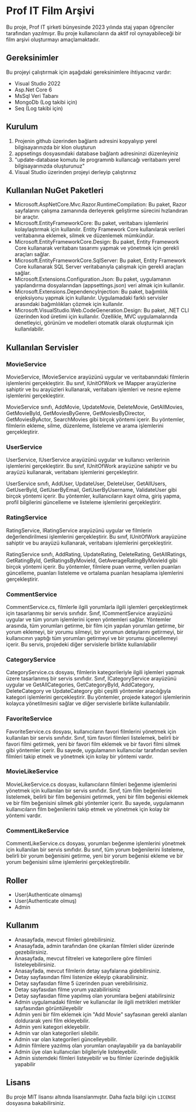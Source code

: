 # Prof IT Film Arşivi

Bu proje, Prof IT şirketi bünyesinde 2023 yılında staj yapan öğrenciler tarafından yazılmışır. Bu proje kullanıcıların da aktif rol oynayabileceği bir film arşivi oluşturmayı amaçlamaktadır.



## Gereksinimler

Bu projeyi çalıştırmak için aşağıdaki gereksinimlere ihtiyacınız vardır:
- Visual Studio 2022
- Asp.Net Core 6
- MsSql Veri Tabanı
- MongoDb (Log takibi için)
- Seq (Log takibi için)



## Kurulum

1. Projenin github üzerinden bağlantı adresini kopyalıyıp yerel bilgisayarınızda bir klon oluşturun
2. appsetings dosyasındaki database bağlantı adresininzi düzenleyiniz
3. "update-database komutu ile programınb kullancağı veritabaını yerel bilgisayarınızda oluşturunuz"
4. Visual Studio üzerinden projeyi derleyip çalıştırınız



## Kullanılan NuGet Paketleri

- Microsoft.AspNetCore.Mvc.Razor.RuntimeCompilation: Bu paket, Razor sayfalarını çalışma zamanında derleyerek geliştirme sürecini hızlandıran bir araçtır.
- Microsoft.EntityFrameworkCore: Bu paket, veritabanı işlemlerini kolaylaştırmak için kullanılır. Entity Framework Core kullanılarak verileri veritabanına eklemek, silmek ve düzenlemek mümkündür.
- Microsoft.EntityFrameworkCore.Design: Bu paket, Entity Framework Core kullanarak veritabanı tasarımı yapmak ve yönetmek için gerekli araçları sağlar.
- Microsoft.EntityFrameworkCore.SqlServer: Bu paket, Entity Framework Core kullanarak SQL Server veritabanıyla çalışmak için gerekli araçları sağlar.
- Microsoft.Extensions.Configuration.Json: Bu paket, uygulamanın yapılandırma dosyalarından (appsettings.json) veri almak için kullanılır.
- Microsoft.Extensions.DependencyInjection: Bu paket, bağımlılık enjeksiyonu yapmak için kullanılır. Uygulamadaki farklı servisler arasındaki bağımlılıkları çözmek için kullanılır.
- Microsoft.VisualStudio.Web.CodeGeneration.Design: Bu paket, .NET CLI üzerinden kod üretimi için kullanılır. Özellikle, MVC uygulamalarında denetleyici, görünüm ve modelleri otomatik olarak oluşturmak için kullanılabilir.



## Kullanılan Servisler

### MovieService

MovieService, IMovieService arayüzünü uygular ve veritabanındaki filmlerin işlemlerini gerçekleştirir. Bu sınıf, IUnitOfWork ve IMapper arayüzlerine sahiptir ve bu arayüzleri kullanarak, veritabanı işlemleri ve nesne eşleme işlemlerini gerçekleştirir.

MovieService sınıfı, AddMovie, UpdateMovie, DeleteMovie, GetAllMovies, GetMovieById, GetMoviesByGenre, GetMoviesByDirector, GetMoviesByActor, SearchMovies gibi birçok yöntemi içerir. Bu yöntemler, filmlerin ekleme, silme, düzenleme, listeleme ve arama işlemlerini gerçekleştirir.

### UserService 

UserService, IUserService arayüzünü uygular ve kullanıcı verilerinin işlemlerini gerçekleştirir. Bu sınıf, IUnitOfWork arayüzüne sahiptir ve bu arayüzü kullanarak, veritabanı işlemlerini gerçekleştirir.

UserService sınıfı, AddUser, UpdateUser, DeleteUser, GetAllUsers, GetUserById, GetUserByEmail, GetUserByUsername, ValidateUser gibi birçok yöntemi içerir. Bu yöntemler, kullanıcıların kayıt olma, giriş yapma, profil bilgilerini güncelleme ve listeleme işlemlerini gerçekleştirir.

### RatingService

RatingService, IRatingService arayüzünü uygular ve filmlerin değerlendirilmesi işlemlerini gerçekleştirir. Bu sınıf, IUnitOfWork arayüzüne sahiptir ve bu arayüzü kullanarak, veritabanı işlemlerini gerçekleştirir.

RatingService sınıfı, AddRating, UpdateRating, DeleteRating, GetAllRatings, GetRatingById, GetRatingsByMovieId, GetAverageRatingByMovieId gibi birçok yöntemi içerir. Bu yöntemler, filmlere puan verme, verilen puanları güncelleme, puanları listeleme ve ortalama puanları hesaplama işlemlerini gerçekleştirir.

### CommentService

CommentService.cs, filmlerle ilgili yorumlarla ilgili işlemleri gerçekleştirmek için tasarlanmış bir servis sınıfıdır. Sınıf, ICommentService arayüzünü uygular ve tüm yorum işlemlerini içeren yöntemleri sağlar. Yöntemler arasında, tüm yorumları getirme, bir film için yapılan yorumları getirme, bir yorum eklemeyi, bir yorumu silmeyi, bir yorumun detaylarını getirmeyi, bir kullanıcının yaptığı tüm yorumları getirmeyi ve bir yorumu güncellemeyi içerir. Bu servis, projedeki diğer servislerle birlikte kullanılabilir


### CategoryService

 CategoryService.cs dosyası, filmlerin kategorileriyle ilgili işlemleri yapmak üzere tasarlanmış bir servis sınıfıdır. Sınıf, ICategoryService arayüzünü uygular ve GetAllCategories, GetCategoryById, AddCategory, DeleteCategory ve UpdateCategory gibi çeşitli yöntemler aracılığıyla kategori işlemlerini gerçekleştirir. Bu yöntemler, projede kategori işlemlerinin kolayca yönetilmesini sağlar ve diğer servislerle birlikte kullanılabilir.

### FavoriteService

 FavoriteService.cs dosyası, kullanıcıların favori filmlerini yönetmek için kullanılan bir servis sınıfıdır. Sınıf, tüm favori filmleri listelemek, belirli bir favori filmi getirmek, yeni bir favori film eklemek ve bir favori filmi silmek gibi yöntemler içerir. Bu sayede, uygulamanın kullanıcılar tarafından sevilen filmleri takip etmek ve yönetmek için kolay bir yöntemi vardır.

### MovieLikeService

MovieLikeService.cs dosyası, kullanıcıların filmleri beğenme işlemlerini yönetmek için kullanılan bir servis sınıfıdır. Sınıf, tüm film beğenilerini listelemek, belirli bir film beğenisini getirmek, yeni bir film beğenisi eklemek ve bir film beğenisini silmek gibi yöntemler içerir. Bu sayede, uygulamanın kullanıcıların film beğenilerini takip etmek ve yönetmek için kolay bir yöntemi vardır.

### CommentLikeService

CommentLikeService.cs dosyası, yorumları beğenme işlemlerini yönetmek için kullanılan bir servis sınıfıdır. Bu sınıf, tüm yorum beğenilerini listeleme, belirli bir yorum beğenisini getirme, yeni bir yorum beğenisi ekleme ve bir yorum beğenisini silme işlemlerini gerçekleştirebilir.



## Roller

- User(Authenticate olmamış)
- User(Authenticate olmuş)
- Admin  


## Kullanım


- Anasayfada, mevcut filmleri görebilirsiniz.
- Anasayfada, admin tarafından öne çıkarılan filmleri slider üzerinde gezebilirsiniz.
- Anasayfada, mevcut filtreleri ve kategorilere göre filmleri listeleyebilirsiniz.
- Anasayfada, mevcut filmlerin detay sayfalarına gidebilirsiniz.
- Detay sayfasından filmi listenize ekleyip çıkarabilirsiniz.
- Detay sayfasıdan filme 5 üzerinden puan verebilirisiniz.
- Detay sayfasıdan filme yorum yazabilirisiniz
- Detay sayfasıdan filme yapılmış olan yorumlara beğeni atabilirsiniz
- Admin uygulamadaki filmler ve kullanıcılar ile ilgili metrikleri metrikler sayfasından görüntüleyebilir
- Admin yeni bir film eklemek için "Add Movie" sayfasınan gerekli alanları doldurarak yeni film ekleyebilir.
- Admin yeni kategori ekleyebilir.
- Admin var olan kategorileri silebilir.
- Admin var olan kategorileri güncelleyebilir.
- Admin filmlere yazılmış olan yorumları onaylayabilir ya da banlayabilir
- Admin üye olan kullanıcıları bilgileriyle listeleyebilir.
- Admin sistemdeki filmleri listeyebilir ve bu filmler üzerinde değişiklik yapabilir




## Lisans

Bu proje MIT lisansı altında lisanslanmıştır. Daha fazla bilgi için `LICENSE` dosyasına bakabilirsiniz.
